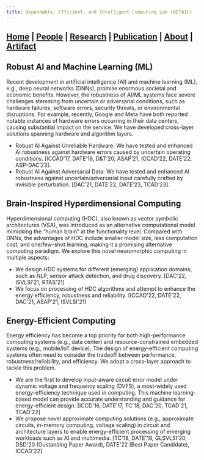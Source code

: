 ```yaml
---
title: Dependable, Efficient, and Intelligent Computing Lab (DETAIL)
---
```

## [Home](./) | [People](./people) | [**Research**](./research) | [Publication](./publication) | [About](./about) | [Artifact](./artifact) 

## Robust AI and Machine Learning (ML)
Recent development in artificial intelligence (AI) and machine learning (ML), e.g., deep neural networks (DNNs), promise enormous societal and economic benefits. However, the robustness of AI/ML systems face severe challenges stemming from uncertain or adversarial conditions, such as hardware failures, software errors, security threats, or environmental disruptions. For example, recently, Google and Meta have both reported notable instances of hardware errors occurring in their data centers, causing substantial impact on the service. We have developed cross-layer solutions spanning hardware and algorithm layers. 

* Robust AI Against Unreliable Hardware: We have tested and enhanced AI robustness against hardware errors caused by uncertain operating conditions. [ICCAD’17, DATE’18, D&T’20, ASAP’21, ICCAD’22, DATE’22, ASP-DAC’23]. 
* Robust AI Against Adversarial Data: We have tested and enhanced AI robustness against uncertain/adversarial input carefully crafted by invisible perturbation. [DAC’21, DATE’22, DATE’23, TCAD’23]. 

## Brain-Inspired Hyperdimensional Computing
Hyperdimensional computing (HDC), also known as vector symbolic architectures (VSA), was introduced as an alternative computational model mimicking the “human brain” at
the functionality level. Compared with DNNs, the advantages of HDC include smaller model size, less computation cost, and one/few-shot learning, making it a promising alternative computing paradigm. We explore this novel neuromorphic computing in multiple aspects:

* We design HDC systems for different (emerging) application domains, such as NLP, sensor attack detection, and drug discovery. [DAC'22, ISVLSI'21, RTAS'21]
* We focus on processing of HDC algorithms and attempt to enhance the energy efficiency, robustness and reliability. [ICCAD'22, DATE'22, DAC'21, ASAP'21, ISVLSI'21] 


## Energy-Efficient Computing 
Energy efficiency has become a top priority for both high-performance computing systems (e.g., data center) and resource-constrained embedded systems (e.g., mobile/IoT device). The design of energy-efficient computing systems often need to consider the tradeoff between performance, robustness/reliability, and efficiency. We adopt a cross-layer approach to tackle this problem.  

*	We are the first to develop input-aware circuit error model under dynamic voltage and frequency scaling (DVFS), a most-widely used energy-efficiency technique used in computing. This machine learning-based model can provide accurate understanding and guidance for energy-efficient design. [ICCD'16, DATE'17, TC'18, DAC'20, TCAD'21, TCAD'22]  
*	We propose novel approximate computing solutions (e.g., approximate circuits, in-memory computing, voltage scaling) in circuit and architecture layers to enable energy-efficient processing of emerging workloads such as AI and multimedia. [TC'18, DATE'18, GLSVLSI'20, DSD'20 (Oustanding Paper Award), DATE'22 (Best Paper Candidate), ICCAD'22]
